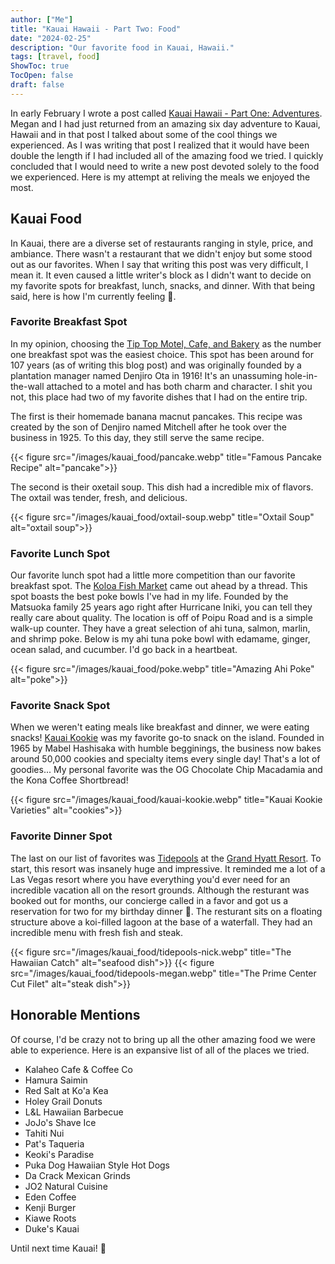 ```yaml
---
author: ["Me"]
title: "Kauai Hawaii - Part Two: Food"
date: "2024-02-25"
description: "Our favorite food in Kauai, Hawaii."
tags: [travel, food]
ShowToc: true
TocOpen: false
draft: false 
---
```


In early February I wrote a post called [Kauai Hawaii - Part One: Adventures](/posts/kauai-hawaii-adventures/). Megan and I had just returned from an amazing six day adventure to Kauai, Hawaii and in that post I talked about some of the cool things we experienced. As I was writing that post I realized that it would have been double the length if I had included all of the amazing food we tried. I quickly concluded that I would need to write a new post devoted solely to the food we experienced. Here is my attempt at reliving the meals we enjoyed the most.

## Kauai Food

In Kauai, there are a diverse set of restaurants ranging in style, price, and ambiance. There wasn't a restaurant that we didn't enjoy but some stood out as our favorites. When I say that writing this post was very difficult, I mean it. It even caused a little writer's block as I didn't want to decide on my favorite spots for breakfast, lunch, snacks, and dinner. With that being said, here is how I'm currently feeling 🙈.

### Favorite Breakfast Spot

In my opinion, choosing the [Tip Top Motel, Cafe, and Bakery](https://www.tiptop-motel.com/) as the number one breakfast spot was the easiest choice. This spot has been around for 107 years (as of writing this blog post) and was originally founded by a plantation manager named Denjiro Ota in 1916! It's an unassuming hole-in-the-wall attached to a motel and has both charm and character. I shit you not, this place had two of my favorite dishes that I had on the entire trip.

The first is their homemade banana macnut pancakes. This recipe was created by the son of Denjiro named Mitchell after he took over the business in 1925. To this day, they still serve the same recipe.

{{< figure src="/images/kauai_food/pancake.webp" title="Famous Pancake Recipe" alt="pancake">}}

 The second is their oxetail soup. This dish had a incredible mix of flavors. The oxtail was tender, fresh,  and delicious.

{{< figure src="/images/kauai_food/oxtail-soup.webp" title="Oxtail Soup" alt="oxtail soup">}}

### Favorite Lunch Spot

Our favorite lunch spot had a little more competition than our favorite breakfast spot. The [Koloa Fish Market](https://koloafishmarket.com/) came out ahead by a thread. This spot boasts the best poke bowls I've had in my life. Founded by the Matsuoka family 25 years ago right after Hurricane Iniki, you can tell they really care about quality. The location is off of Poipu Road and is a simple walk-up counter. They have a great selection of ahi tuna, salmon, marlin, and shrimp poke. Below is my ahi tuna poke bowl with edamame, ginger, ocean salad, and cucumber. I'd go back in a heartbeat.

{{< figure src="/images/kauai_food/poke.webp" title="Amazing Ahi Poke" alt="poke">}}

### Favorite Snack Spot

When we weren't eating meals like breakfast and dinner, we were eating snacks! [Kauai Kookie](https://www.kauaikookie.com/about/) was my favorite go-to snack on the island. Founded in 1965 by Mabel Hashisaka with humble begginings, the business now bakes around 50,000 cookies and specialty items every single day! That's a lot of goodies... My personal favorite was the OG Chocolate Chip Macadamia and the Kona Coffee Shortbread!

{{< figure src="/images/kauai_food/kauai-kookie.webp" title="Kauai Kookie Varieties" alt="cookies">}}

### Favorite Dinner Spot

The last on our list of favorites was [Tidepools](https://www.opentable.com/tidepools-grand-hyatt-kauai) at the [Grand Hyatt Resort](https://www.hyatt.com/grand-hyatt/en-US/kauai). To start, this resort was insanely huge and impressive. It reminded me a lot of a Las Vegas resort where you have everything you'd ever need for an incredible vacation all on the resort grounds. Although the resturant was booked out for months, our concierge called in a favor and got us a reservation for two for my birthday dinner 🥰. The resturant sits on a floating structure above a koi-filled lagoon at the base of a waterfall. They had an incredible menu with fresh fish and steak.

{{< figure src="/images/kauai_food/tidepools-nick.webp" title="The Hawaiian Catch" alt="seafood dish">}}
{{< figure src="/images/kauai_food/tidepools-megan.webp" title="The Prime Center Cut Filet" alt="steak dish">}}

## Honorable Mentions

Of course, I'd be crazy not to bring up all the other amazing food we were able to experience. Here is an expansive list of all of the places we tried.

- Kalaheo Cafe & Coffee Co
- Hamura Saimin
- Red Salt at Ko'a Kea
- Holey Grail Donuts
- L&L Hawaiian Barbecue
- JoJo's Shave Ice
- Tahiti Nui
- Pat's Taqueria
- Keoki's Paradise
- Puka Dog Hawaiian Style Hot Dogs
- Da Crack Mexican Grinds
- JO2 Natural Cuisine
- Eden Coffee
- Kenji Burger
- Kiawe Roots
- Duke's Kauai

Until next time Kauai! 🤙
